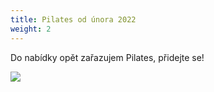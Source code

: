 ```yaml
---
title: Pilates od února 2022
weight: 2
---
```

Do nabídky opět zařazujem Pilates, přidejte se!

![](/images/uploads/baner_pilates.jpg)